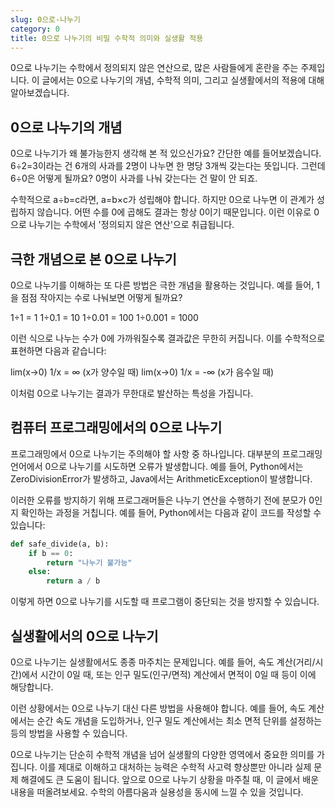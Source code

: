 ```yaml
---
slug: 0으로-나누기
category: 0
title: 0으로 나누기의 비밀 수학적 의미와 실생활 적용
---
```


0으로 나누기는 수학에서 정의되지 않은 연산으로, 많은 사람들에게 혼란을 주는 주제입니다. 이 글에서는 0으로 나누기의 개념, 수학적 의미, 그리고 실생활에서의 적용에 대해 알아보겠습니다.

## 0으로 나누기의 개념

0으로 나누기가 왜 불가능한지 생각해 본 적 있으신가요? 간단한 예를 들어보겠습니다. 6÷2=3이라는 건 6개의 사과를 2명이 나누면 한 명당 3개씩 갖는다는 뜻입니다. 그런데 6÷0은 어떻게 될까요? 0명이 사과를 나눠 갖는다는 건 말이 안 되죠.

수학적으로 a÷b=c라면, a=b×c가 성립해야 합니다. 하지만 0으로 나누면 이 관계가 성립하지 않습니다. 어떤 수를 0에 곱해도 결과는 항상 0이기 때문입니다. 이런 이유로 0으로 나누기는 수학에서 '정의되지 않은 연산'으로 취급됩니다.

## 극한 개념으로 본 0으로 나누기

0으로 나누기를 이해하는 또 다른 방법은 극한 개념을 활용하는 것입니다. 예를 들어, 1을 점점 작아지는 수로 나눠보면 어떻게 될까요?

1÷1 = 1
1÷0.1 = 10
1÷0.01 = 100
1÷0.001 = 1000

이런 식으로 나누는 수가 0에 가까워질수록 결과값은 무한히 커집니다. 이를 수학적으로 표현하면 다음과 같습니다:

lim(x→0) 1/x = ∞ (x가 양수일 때)
lim(x→0) 1/x = -∞ (x가 음수일 때)

이처럼 0으로 나누기는 결과가 무한대로 발산하는 특성을 가집니다.

## 컴퓨터 프로그래밍에서의 0으로 나누기

프로그래밍에서 0으로 나누기는 주의해야 할 사항 중 하나입니다. 대부분의 프로그래밍 언어에서 0으로 나누기를 시도하면 오류가 발생합니다. 예를 들어, Python에서는 ZeroDivisionError가 발생하고, Java에서는 ArithmeticException이 발생합니다.

이러한 오류를 방지하기 위해 프로그래머들은 나누기 연산을 수행하기 전에 분모가 0인지 확인하는 과정을 거칩니다. 예를 들어, Python에서는 다음과 같이 코드를 작성할 수 있습니다:

```python
def safe_divide(a, b):
    if b == 0:
        return "나누기 불가능"
    else:
        return a / b
```

이렇게 하면 0으로 나누기를 시도할 때 프로그램이 중단되는 것을 방지할 수 있습니다.

## 실생활에서의 0으로 나누기

0으로 나누기는 실생활에서도 종종 마주치는 문제입니다. 예를 들어, 속도 계산(거리/시간)에서 시간이 0일 때, 또는 인구 밀도(인구/면적) 계산에서 면적이 0일 때 등이 이에 해당합니다.

이런 상황에서는 0으로 나누기 대신 다른 방법을 사용해야 합니다. 예를 들어, 속도 계산에서는 순간 속도 개념을 도입하거나, 인구 밀도 계산에서는 최소 면적 단위를 설정하는 등의 방법을 사용할 수 있습니다.

0으로 나누기는 단순히 수학적 개념을 넘어 실생활의 다양한 영역에서 중요한 의미를 가집니다. 이를 제대로 이해하고 대처하는 능력은 수학적 사고력 향상뿐만 아니라 실제 문제 해결에도 큰 도움이 됩니다. 앞으로 0으로 나누기 상황을 마주칠 때, 이 글에서 배운 내용을 떠올려보세요. 수학의 아름다움과 실용성을 동시에 느낄 수 있을 것입니다.